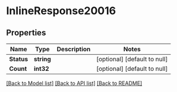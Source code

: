 # InlineResponse20016

## Properties
Name | Type | Description | Notes
------------ | ------------- | ------------- | -------------
**Status** | **string** |  | [optional] [default to null]
**Count** | **int32** |  | [optional] [default to null]

[[Back to Model list]](../README.md#documentation-for-models) [[Back to API list]](../README.md#documentation-for-api-endpoints) [[Back to README]](../README.md)

